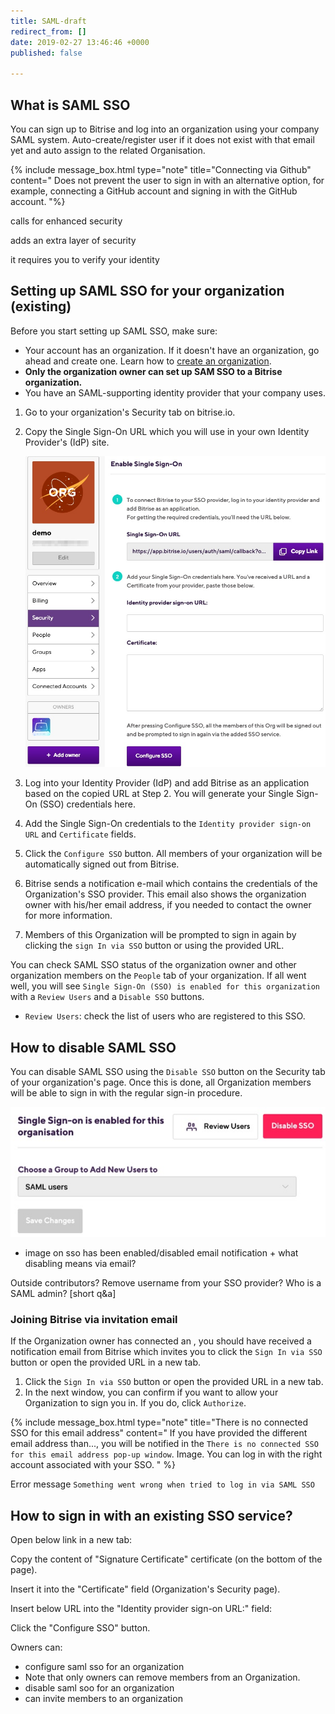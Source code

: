 ```yaml
---
title: SAML-draft
redirect_from: []
date: 2019-02-27 13:46:46 +0000
published: false

---
```

## What is SAML SSO

You can sign up to Bitrise and log into an organization using your company SAML system. Auto-create/register user if it does not exist with that email yet and auto assign to the related Organisation.

{% include message_box.html type="note" title="Connecting via Github" content=" Does not prevent the user to sign in with an alternative option, for example, connecting a GitHub account and signing in with the GitHub account. "%}

calls for enhanced security

adds an extra layer of security

it requires you to verify your identity

## Setting up SAML SSO for your organization (existing)

Before you start setting up SAML SSO, make sure:

* Your account has an organization. If it doesn't have an organization, go ahead and create one. Learn how to [create an organization](https://devcenter.bitrise.io/team-management/organizations/creating-org/).
* **Only the organization owner can set up SAM SSO to a Bitrise organization.**
* You have an SAML-supporting identity provider that your company uses.

1. Go to your organization's Security tab on bitrise.io.
2. Copy the Single Sign-On URL which you will use in your own Identity Provider's (IdP) site.

   ![](/img/SSO-page.jpg)
3. Log into your Identity Provider (IdP) and add Bitrise as an application based on the copied URL at Step 2. You will generate your Single Sign-On (SSO) credentials here.
4. Add the Single Sign-On credentials to the `Identity provider sign-on URL` and `Certificate`
   fields.
5. Click the `Configure SSO` button. All members of your organization will be automatically signed out from Bitrise.
6. Bitrise sends a notification e-mail which contains the credentials of the Organization's SSO provider. This email also shows the organization owner with his/her email address, if you needed to contact the owner for more information.
7. Members of this Organization will be prompted to sign in again by clicking the `sign In via SSO` button or using the provided URL.

You can check SAML SSO status of the organization owner and other organization members on the `People` tab of your organization. If all went well, you will see `Single Sign-On (SSO) is enabled for this organization` with a `Review Users` and a `Disable SSO` buttons.

* `Review Users`: check the list of users who are registered to this SSO.

## How to disable SAML SSO

You can disable SAML SSO using the `Disable SSO` button on the Security tab of your organization's page. Once this is done, all Organization members will be able to sign in with the regular sign-in procedure.

![](/img/disable-saml.jpg)

* image on sso has been enabled/disabled email notification + what disabling means via email?

Outside contributors?
Remove username from your SSO provider?
Who is a SAML admin? \[short q&a\]

### Joining Bitrise via invitation email

If the Organization owner has connected an , you should have received a notification email from Bitrise which invites you to click the `Sign In via SSO` button or open the provided URL in a new tab.

1. Click the `Sign In via SSO` button or open the provided URL in a new tab.
2. In the next window, you can confirm if you want to allow your Organization to sign you in. If you do, click `Authorize`.

{% include message_box.html type="note" title="There is no connected SSO for this email address" content=" If you have provided the different email address than..., you will be notified in the `There is no connected SSO for this email address pop-up window`. Image. You can log in with the right account associated with your SSO. " %}

Error message `Something went wrong when tried to log in via SAML SSO`

## How to sign in with an existing SSO service?

Open below link in a new tab:

Copy the content of  "Signature Certificate" certificate (on the bottom of the page).

Insert it into the "Certificate" field (Organization's Security page).

Insert  below URL  into the "Identity provider sign-on URL:" field:

Click the "Configure SSO" button.

Owners can:

* configure saml sso for an organization
* Note that only owners can remove members from an Organization.
* disable saml soo for an organization
* can invite members to an organization